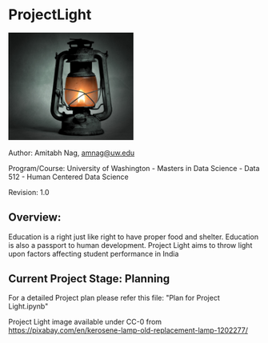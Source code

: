 # ProjectLight

<img src="/kerosene-lamp-1202277_1920.jpg" width="250">

Author: Amitabh Nag, amnag@uw.edu

Program/Course: University of Washington - Masters in Data Science - Data 512 - Human Centered Data Science

Revision: 1.0

## Overview:
Education is a right just like right to have proper food and shelter. Education is also a passport to human development. Project Light aims to throw light upon factors affecting student performance in India

## Current Project Stage: Planning
For a detailed Project plan please refer this file: "Plan for Project Light.ipynb" 

Project Light image available under CC-0 from https://pixabay.com/en/kerosene-lamp-old-replacement-lamp-1202277/ 
